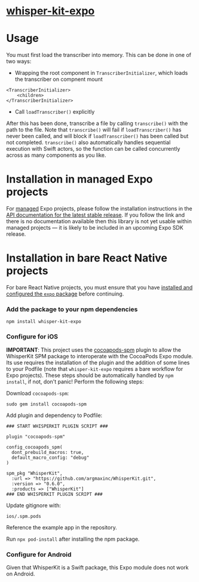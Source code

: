 # [whisper-kit-expo](https://www.npmjs.com/package/whisper-kit-expo)

# Usage
You must first load the transcriber into memory. This can be done in one of two ways: 

- Wrapping the root component in `TranscriberInitializer`, which loads the transcriber on compnent mount
```
<TranscriberInitializer>
    <children>
</TranscriberInitializer>
```

- Call `loadTranscriber()` explicitly

After this has been done, transcribe a file by calling `transcribe()` with the path to the file. Note that `transcribe()` will fail
if `loadTranscriber()` has never been called, and will block if `loadTranscriber()` has been called but not completed.
`transcribe()` also automatically handles sequential execution with Swift actors, so the function can be called concurrently
across as many components as you like.

# Installation in managed Expo projects

For [managed](https://docs.expo.dev/archive/managed-vs-bare/) Expo projects, please follow the installation instructions in the [API documentation for the latest stable release](#api-documentation). If you follow the link and there is no documentation available then this library is not yet usable within managed projects &mdash; it is likely to be included in an upcoming Expo SDK release.

# Installation in bare React Native projects

For bare React Native projects, you must ensure that you have [installed and configured the `expo` package](https://docs.expo.dev/bare/installing-expo-modules/) before continuing.

### Add the package to your npm dependencies

```
npm install whisper-kit-expo
```

### Configure for iOS

__IMPORTANT__: This project uses the [cocoapods-spm](https://github.com/trinhngocthuyen/cocoapods-spm) plugin to allow the WhisperKit SPM package to interoperate with the CocoaPods Expo module. Its use requires the installation of the plugin and the addition of some lines to your Podfile (note that `whisper-kit-expo` requires a bare workflow for Expo projects). These steps should be automatically handled by `npm install`, if not, don't panic! Perform the following steps:

Download `cocoapods-spm`:
```{bash}
sudo gem install cocoapods-spm
```

Add plugin and dependency to Podfile:
```{ruby}
### START WHISPERKIT PLUGIN SCRIPT ###

plugin "cocoapods-spm"

config_cocoapods_spm(
  dont_prebuild_macros: true,
  default_macro_config: "debug"
)

spm_pkg "WhisperKit",
  :url => "https://github.com/argmaxinc/WhisperKit.git",
  :version => "0.6.0",
  :products => ["WhisperKit"]
### END WHISPERKIT PLUGIN SCRIPT ###
```

Update gitignore with:
```
ios/.spm.pods
```

Reference the example app in the repository.

Run `npx pod-install` after installing the npm package.


### Configure for Android

Given that WhisperKit is a Swift package, this Expo module does not work on Android.

